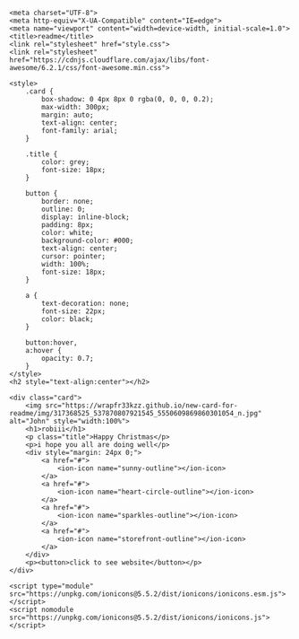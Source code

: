 
    <meta charset="UTF-8">
    <meta http-equiv="X-UA-Compatible" content="IE=edge">
    <meta name="viewport" content="width=device-width, initial-scale=1.0">
    <title>readme</title>
    <link rel="stylesheet" href="style.css">
    <link rel="stylesheet" href="https://cdnjs.cloudflare.com/ajax/libs/font-awesome/6.2.1/css/font-awesome.min.css">
</head>

<body>


    <style>
        .card {
            box-shadow: 0 4px 8px 0 rgba(0, 0, 0, 0.2);
            max-width: 300px;
            margin: auto;
            text-align: center;
            font-family: arial;
        }

        .title {
            color: grey;
            font-size: 18px;
        }

        button {
            border: none;
            outline: 0;
            display: inline-block;
            padding: 8px;
            color: white;
            background-color: #000;
            text-align: center;
            cursor: pointer;
            width: 100%;
            font-size: 18px;
        }

        a {
            text-decoration: none;
            font-size: 22px;
            color: black;
        }

        button:hover,
        a:hover {
            opacity: 0.7;
        }
    </style>
    <h2 style="text-align:center"></h2>

    <div class="card">
        <img src="https://wrapfr33kzz.github.io/new-card-for-readme/img/317368525_537870807921545_5550609869860301054_n.jpg" alt="John" style="width:100%">
        <h1>robiii</h1>
        <p class="title">Happy Christmas</p>
        <p>i hope you all are doing well</p>
        <div style="margin: 24px 0;">
            <a href="#">
                <ion-icon name="sunny-outline"></ion-icon>
            </a>
            <a href="#">
                <ion-icon name="heart-circle-outline"></ion-icon>
            </a>
            <a href="#">
                <ion-icon name="sparkles-outline"></ion-icon>
            </a>
            <a href="#">
                <ion-icon name="storefront-outline"></ion-icon>
            </a>
        </div>
        <p><button>click to see website</button></p>
    </div>

    <script type="module" src="https://unpkg.com/ionicons@5.5.2/dist/ionicons/ionicons.esm.js"></script>
    <script nomodule src="https://unpkg.com/ionicons@5.5.2/dist/ionicons/ionicons.js"></script>

</body>


